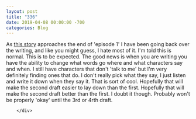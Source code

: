 ```yaml
---
layout: post
title: "336"
date: 2019-04-08 00:00:00 -700
categories: Blog
---
```


<div class="blog-content">
				<div class="paragraph">As <a href="../story-007---unfinished.html" target="_blank">this story</a> approaches the end of 'episode 1' I have been going back over the writing, and like you might guess, I hate most of it. I'm told this is normal. This is to be expected. The good news is when you are writing you have the ability to change what words go where and what characters say and when. I still have characters that don't 'talk to me' but I'm very definitely finding ones that do. I don't really pick what they say, I just listen and write it down when they say it. That is sort of cool. Hopefully that will make the second draft easier to lay down than the first. Hopefully that will make the second draft better than the first. I doubt it though. Probably won't be properly 'okay' until the 3rd or 4rth draft.&nbsp;</div>

		</div>
        
